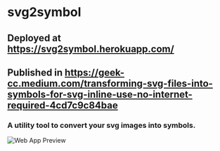 # svg2symbol
## Deployed at https://svg2symbol.herokuapp.com/
## Published in https://geek-cc.medium.com/transforming-svg-files-into-symbols-for-svg-inline-use-no-internet-required-4cd7c9c84bae
### A utility tool to convert your svg images into symbols.
![Web App Preview](https://miro.medium.com/max/1050/1*allWXzlg8GK5XHuSeHJ31w.png)